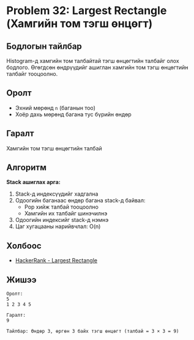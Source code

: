 # Problem 32: Largest Rectangle (Хамгийн том тэгш өнцөгт)

## Бодлогын тайлбар

Histogram-д хамгийн том талбайтай тэгш өнцөгтийн талбайг олох бодлого. Өгөгдсөн өндрүүдийг ашиглан хамгийн том тэгш өнцөгтийн талбайг тооцоолно.

## Оролт

- Эхний мөрөнд `n` (баганын тоо)
- Хоёр дахь мөрөнд багана тус бүрийн өндөр

## Гаралт

Хамгийн том тэгш өнцөгтийн талбай

## Алгоритм

**Stack ашиглах арга:**

1. Stack-д индексүүдийг хадгална
2. Одоогийн баганаас өндөр багана stack-д байвал:
   - Pop хийж талбай тооцоолно
   - Хамгийн их талбайг шинэчилнэ
3. Одоогийн индексийг stack-д нэмнэ
4. Цаг хугацааны нарийвчлал: O(n)

## Холбоос

- [HackerRank - Largest Rectangle](https://www.hackerrank.com/challenges/largest-rectangle)

## Жишээ

```
Оролт:
5
1 2 3 4 5

Гаралт:
9

Тайлбар: Өндөр 3, өргөн 3 байх тэгш өнцөгт (талбай = 3 × 3 = 9)
```
